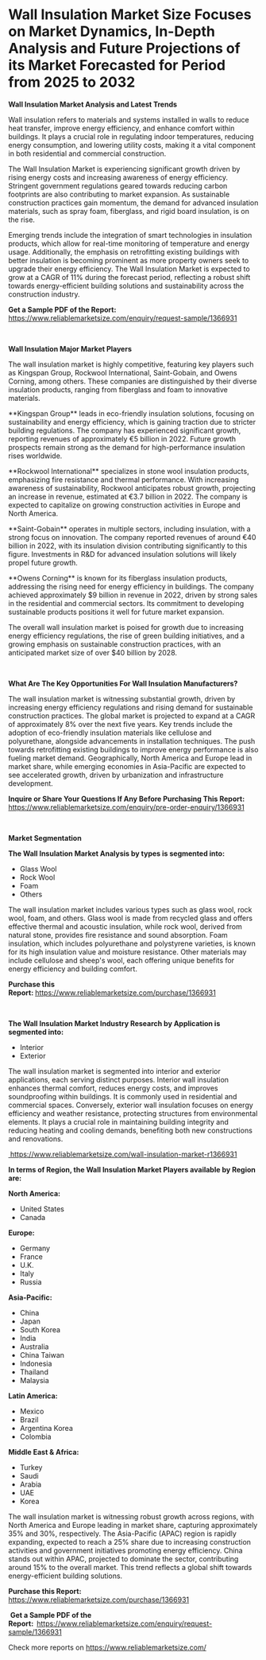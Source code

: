 <p><h1>Wall Insulation Market Size Focuses on Market Dynamics, In-Depth Analysis and Future Projections of its Market Forecasted for Period from 2025 to 2032</h1></p><p><strong>Wall Insulation Market Analysis and Latest Trends</strong></p>
<p><p>Wall insulation refers to materials and systems installed in walls to reduce heat transfer, improve energy efficiency, and enhance comfort within buildings. It plays a crucial role in regulating indoor temperatures, reducing energy consumption, and lowering utility costs, making it a vital component in both residential and commercial construction.</p><p>The Wall Insulation Market is experiencing significant growth driven by rising energy costs and increasing awareness of energy efficiency. Stringent government regulations geared towards reducing carbon footprints are also contributing to market expansion. As sustainable construction practices gain momentum, the demand for advanced insulation materials, such as spray foam, fiberglass, and rigid board insulation, is on the rise.</p><p>Emerging trends include the integration of smart technologies in insulation products, which allow for real-time monitoring of temperature and energy usage. Additionally, the emphasis on retrofitting existing buildings with better insulation is becoming prominent as more property owners seek to upgrade their energy efficiency. The Wall Insulation Market is expected to grow at a CAGR of 11% during the forecast period, reflecting a robust shift towards energy-efficient building solutions and sustainability across the construction industry.</p></p>
<p><strong>Get a Sample PDF of the Report:&nbsp;</strong> <a href="https://www.reliablemarketsize.com/enquiry/request-sample/1366931?utm_campaign=2747&utm_medium=2&utm_source=Github&utm_content=ia&utm_term=24032025&utm_id=wall-insulation">https://www.reliablemarketsize.com/enquiry/request-sample/1366931</a></p>
<p>&nbsp;</p>
<p><strong>Wall Insulation Major Market Players</strong></p>
<p><p>The wall insulation market is highly competitive, featuring key players such as Kingspan Group, Rockwool International, Saint-Gobain, and Owens Corning, among others. These companies are distinguished by their diverse insulation products, ranging from fiberglass and foam to innovative materials.</p><p>**Kingspan Group** leads in eco-friendly insulation solutions, focusing on sustainability and energy efficiency, which is gaining traction due to stricter building regulations. The company has experienced significant growth, reporting revenues of approximately €5 billion in 2022. Future growth prospects remain strong as the demand for high-performance insulation rises worldwide.</p><p>**Rockwool International** specializes in stone wool insulation products, emphasizing fire resistance and thermal performance. With increasing awareness of sustainability, Rockwool anticipates robust growth, projecting an increase in revenue, estimated at €3.7 billion in 2022. The company is expected to capitalize on growing construction activities in Europe and North America.</p><p>**Saint-Gobain** operates in multiple sectors, including insulation, with a strong focus on innovation. The company reported revenues of around €40 billion in 2022, with its insulation division contributing significantly to this figure. Investments in R&D for advanced insulation solutions will likely propel future growth.</p><p>**Owens Corning** is known for its fiberglass insulation products, addressing the rising need for energy efficiency in buildings. The company achieved approximately $9 billion in revenue in 2022, driven by strong sales in the residential and commercial sectors. Its commitment to developing sustainable products positions it well for future market expansion.</p><p>The overall wall insulation market is poised for growth due to increasing energy efficiency regulations, the rise of green building initiatives, and a growing emphasis on sustainable construction practices, with an anticipated market size of over $40 billion by 2028.</p></p>
<p>&nbsp;</p>
<p><strong>What Are The Key Opportunities For Wall Insulation Manufacturers?</strong></p>
<p><p>The wall insulation market is witnessing substantial growth, driven by increasing energy efficiency regulations and rising demand for sustainable construction practices. The global market is projected to expand at a CAGR of approximately 8% over the next five years. Key trends include the adoption of eco-friendly insulation materials like cellulose and polyurethane, alongside advancements in installation techniques. The push towards retrofitting existing buildings to improve energy performance is also fueling market demand. Geographically, North America and Europe lead in market share, while emerging economies in Asia-Pacific are expected to see accelerated growth, driven by urbanization and infrastructure development.</p></p>
<p><strong>Inquire or Share Your Questions If Any Before Purchasing This Report:</strong> <a href="https://www.reliablemarketsize.com/enquiry/pre-order-enquiry/1366931?utm_campaign=2747&utm_medium=2&utm_source=Github&utm_content=ia&utm_term=24032025&utm_id=wall-insulation">https://www.reliablemarketsize.com/enquiry/pre-order-enquiry/1366931</a></p>
<p>&nbsp;</p>
<p><strong>Market Segmentation</strong></p>
<p><strong>The Wall Insulation Market Analysis by types is segmented into:</strong></p>
<p><ul><li>Glass Wool</li><li>Rock Wool</li><li>Foam</li><li>Others</li></ul></p>
<p><p>The wall insulation market includes various types such as glass wool, rock wool, foam, and others. Glass wool is made from recycled glass and offers effective thermal and acoustic insulation, while rock wool, derived from natural stone, provides fire resistance and sound absorption. Foam insulation, which includes polyurethane and polystyrene varieties, is known for its high insulation value and moisture resistance. Other materials may include cellulose and sheep's wool, each offering unique benefits for energy efficiency and building comfort.</p></p>
<p><strong>Purchase this Report:&nbsp;</strong><a href="https://www.reliablemarketsize.com/purchase/1366931?utm_campaign=2747&utm_medium=2&utm_source=Github&utm_content=ia&utm_term=24032025&utm_id=wall-insulation">https://www.reliablemarketsize.com/purchase/1366931</a></p>
<p>&nbsp;</p>
<p><strong>The Wall Insulation Market Industry Research by Application is segmented into:</strong></p>
<p><ul><li>Interior</li><li>Exterior</li></ul></p>
<p><p>The wall insulation market is segmented into interior and exterior applications, each serving distinct purposes. Interior wall insulation enhances thermal comfort, reduces energy costs, and improves soundproofing within buildings. It is commonly used in residential and commercial spaces. Conversely, exterior wall insulation focuses on energy efficiency and weather resistance, protecting structures from environmental elements. It plays a crucial role in maintaining building integrity and reducing heating and cooling demands, benefiting both new constructions and renovations.</p></p>
<p><a href="https://www.reliablemarketsize.com/wall-insulation-market-r1366931?utm_campaign=2747&utm_medium=2&utm_source=Github&utm_content=ia&utm_term=24032025&utm_id=wall-insulation">&nbsp;https://www.reliablemarketsize.com/wall-insulation-market-r1366931</a></p>
<p><strong>In terms of Region, the Wall Insulation Market Players available by Region are:</strong></p>
<p>
    <p> <strong> North America: </strong>
        <ul>
            <li>United States</li>
            <li>Canada</li>
        </ul>
        </p> 
    <p> <strong> Europe: </strong>
        <ul>
            <li>Germany</li>
            <li>France</li>
            <li>U.K.</li>
            <li>Italy</li>
            <li>Russia</li>
        </ul>
        </p> 
    <p> <strong> Asia-Pacific: </strong>
        <ul>
            <li>China</li>
            <li>Japan</li>
            <li>South Korea</li>
            <li>India</li>
            <li>Australia</li>
            <li>China Taiwan</li>
            <li>Indonesia</li>
            <li>Thailand</li>
            <li>Malaysia</li>
        </ul>
        </p> 
    <p> <strong> Latin America: </strong>
        <ul>
            <li>Mexico</li>
            <li>Brazil</li>
            <li>Argentina Korea</li>
            <li>Colombia</li>
        </ul>
        </p> 
    <p> <strong> Middle East & Africa: </strong>
        <ul>
            <li>Turkey</li>
            <li>Saudi</li>
            <li>Arabia</li>
            <li>UAE</li>
            <li>Korea</li>
        </ul>
    </p>
    </p>
<p><p>The wall insulation market is witnessing robust growth across regions, with North America and Europe leading in market share, capturing approximately 35% and 30%, respectively. The Asia-Pacific (APAC) region is rapidly expanding, expected to reach a 25% share due to increasing construction activities and government initiatives promoting energy efficiency. China stands out within APAC, projected to dominate the sector, contributing around 15% to the overall market. This trend reflects a global shift towards energy-efficient building solutions.</p></p>
<p><strong>Purchase this Report: </strong><a href="https://www.reliablemarketsize.com/purchase/1366931?utm_campaign=2747&utm_medium=2&utm_source=Github&utm_content=ia&utm_term=24032025&utm_id=wall-insulation">https://www.reliablemarketsize.com/purchase/1366931</a></p>
<p>&nbsp;<strong>Get a Sample PDF of the Report:&nbsp;&nbsp;</strong><a href="https://www.reliablemarketsize.com/enquiry/request-sample/1366931?utm_campaign=2747&utm_medium=2&utm_source=Github&utm_content=ia&utm_term=24032025&utm_id=wall-insulation">https://www.reliablemarketsize.com/enquiry/request-sample/1366931</a></p>
<p><strong></strong></p>
<p>Check more reports on <a href="https://www.reliablemarketsize.com/?utm_campaign=2747&utm_medium=2&utm_source=Github&utm_content=ia&utm_term=24032025&utm_id=wall-insulation">https://www.reliablemarketsize.com/</a></p>